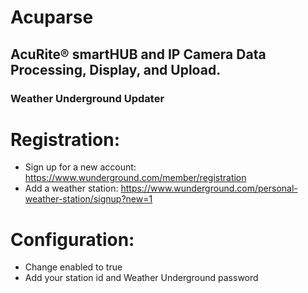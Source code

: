 # Acuparse
## AcuRite®‎ smartHUB and IP Camera Data Processing, Display, and Upload.
### Weather Underground Updater

# Registration:
* Sign up for a new account: https://www.wunderground.com/member/registration
* Add a weather station: https://www.wunderground.com/personal-weather-station/signup?new=1

# Configuration:
* Change enabled to true
* Add your station id and Weather Underground password
